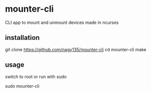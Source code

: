 # mounter-cli
CLI app to mount and unmount devices made in ncurses

## installation
git clone https://github.com/nagy135/mounter-cli
cd mounter-cli
make


## usage
switch to root or run with sudo

sudo mounter-cli
